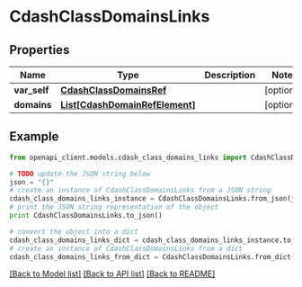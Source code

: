 # CdashClassDomainsLinks


## Properties
Name | Type | Description | Notes
------------ | ------------- | ------------- | -------------
**var_self** | [**CdashClassDomainsRef**](CdashClassDomainsRef.md) |  | [optional] 
**domains** | [**List[CdashDomainRefElement]**](CdashDomainRefElement.md) |  | [optional] 

## Example

```python
from openapi_client.models.cdash_class_domains_links import CdashClassDomainsLinks

# TODO update the JSON string below
json = "{}"
# create an instance of CdashClassDomainsLinks from a JSON string
cdash_class_domains_links_instance = CdashClassDomainsLinks.from_json(json)
# print the JSON string representation of the object
print CdashClassDomainsLinks.to_json()

# convert the object into a dict
cdash_class_domains_links_dict = cdash_class_domains_links_instance.to_dict()
# create an instance of CdashClassDomainsLinks from a dict
cdash_class_domains_links_from_dict = CdashClassDomainsLinks.from_dict(cdash_class_domains_links_dict)
```
[[Back to Model list]](../README.md#documentation-for-models) [[Back to API list]](../README.md#documentation-for-api-endpoints) [[Back to README]](../README.md)


